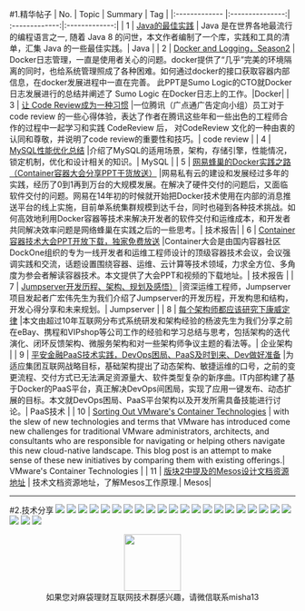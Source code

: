 #1.精华帖子
| No.  | Topic  | Summary | Tag |
|:------------- |:---------------:| :-------------:|:-------------:|
| 1 | [Java的最佳实践](http://mp.weixin.qq.com/s?__biz=MjM5NzMyMjAwMA==&mid=402635926&idx=1&sn=b1af2236eb9074ebbc1b9bbe766c9377&scene=1&srcid=01220tuJJYHpJ7qrqDN4Mnhe#rd) | Java 是在世界各地最流行的编程语言之一, 随着 Java 8 的问世，本文作者编制了一个库，实践和工具的清单，汇集 Java 的一些最佳实践。| Java |
| 2 | [Docker and Logging，Season2](http://mp.weixin.qq.com/s?__biz=MzIyMzE1MjMyNA==&mid=401198141&idx=1&sn=3279486e4672a19d8a8786fff875e572&scene=1&srcid=0123uqO9pokHB3eX4wEpPvku#rd) | Docker日志管理，一直是使用者关心的问题。docker提供了“几乎”完美的环境隔离的同时，也给系统管理照成了各种困难。如何通过docker的接口获取容器内部信息，在docker发展进程中一直在完善。 此PPT是Sumo Logic的CTO就Docker日志发展进行的总结并阐述了 Sumo Logic 在Docker日志上的工作。|Docker|
| 3 | [让 Code Review成为一种习惯](http://www.flickering.cn/uncategorized/2014/08/%E8%AE%A9-code-review%E6%88%90%E4%B8%BA%E4%B8%80%E7%A7%8D%E4%B9%A0%E6%83%AF/?from=groupmessage&isappinstalled=0) |一位腾讯（广点通广告定向小组）员工对于code review 的一些心得体验，表达了作者在腾讯这些年和一些出色的工程师合作的过程中一起学习和实践 CodeReview 后， 对CodeReview 文化的一种由衷的认同和尊敬，并说明了code review的重要性和技巧。|  code review |
| 4 | [MySQL性能优化总结](http://www.tuicool.com/wx/rmqYjqJ) |介绍了MySQL的适用场景，架构，存储引擎，性能情况，锁定机制，优化和设计相关的知识。|  MySQL |
| 5 | [网易蜂巢的Docker实践之路（Container容器大会分享PPT干货放送）](http://mp.weixin.qq.com/s?__biz=MzA4OTMxODQwNA==&mid=402618560&idx=1&sn=45fc390fa8106f2ed9072982a54b9604&scene=1&srcid=0124iYXY5sGhpw8TDk5DuN0Z#rd) |网易私有云的建设和发展经过多年的实践，经历了0到1再到万台的大规模发展。在解决了硬件交付的问题后，又面临软件交付的问题。网易在14年初的时候就开始把Docker技术使用在内部的消息推送平台的线上实施，目前单系统集群规模到达千台，同时也碰到各种技术挑战。如何高效地利用Docker容器等技术来解决开发者的软件交付和运维成本，和开发者共同解决效率问题是网络蜂巢在实践之后的一些思考。|  技术报告|
| 6 | [Container容器技术大会PPT开放下载，独家免费放送](http://mp.weixin.qq.com/s?__biz=MzA5OTAyNzQ2OA==&mid=401500333&idx=1&sn=46261e00c0ef7a6787f691b0cd07e29c&scene=1&srcid=01251ZzKRkzZIZmUD3K9MNMu#rd) |Container大会是由国内容器社区DockOne组织的专为一线开发者和运维工程师设计的顶级容器技术会议，会议强调实践和交流，话题设置围绕容器、运维、云计算等技术领域，力求全方位、多角度为参会者解读容器技术。本文提供了大会PPT和视频的下载地址。|  技术报告 |
| 7 | [Jumpserver开发历程、架构、规划及感悟）](http://mp.weixin.qq.com/s?__biz=MzA4Nzg5Nzc5OA==&mid=402000368&idx=1&sn=9b05d47ac0cd705bcbb94d2fa4b5dd98&scene=1&srcid=0125HJRQnF3qFbAofqyWapJD#rd) |资深运维工程师，Jumpserver项目发起者广宏伟先生为我们介绍了Jumpserver的开发历程，开发构思和结构，开发心得分享和未来规划。|  Jumpserver |
| 8 | [每个架构师都应该研究下康威定律](http://36kr.com/coop/toutiao/5042735.html?utm_source=toutiao&tt_from=weixin_moments&tt_group_id=6243711396170957058&from=timeline&isappinstalled=0) |本文由超过10年互联网分布式系统研发和架构经验的杨波先生为我们分享之前在eBay、携程和VIPshop等公司工作的经验和学习总结与思考，包括架构的迭代演化、闭环反馈架构、微服务架构和对一些架构师争议主题的看法等。|  企业架构 |
| 9 | [平安金融PaaS技术实践，DevOps困局、PaaS及时到来、Dev做好准备](http://mp.weixin.qq.com/s?__biz=MzAxOTAzMDEwMA==&mid=403846448&idx=1&sn=0dfcdf5c5ada196c8c4ca2146b9ecc43&scene=1&srcid=0126FCmivvATpKhCpW0NXQ0u#rd) |为适应集团互联网战略目标，基础架构提出了动态架构、敏捷运维的口号，之前的变更流程、交付方式已无法满足资源量大、软件类型复杂的新序曲。IT内部构建了基于Docker的PaaS平台，真正解决DevOps间困局，实现了应用一键发布、动态扩展的目标。本文就DevOps困局、PaaS平台架构以及开发所需具备技能进行讨论。|  PaaS技术 |
| 10 | [Sorting Out VMware's Container Technologies](https://www.linkedin.com/pulse/sorting-out-vmwares-container-technologies-kenneth-hui) | with the slew of new technologies and terms that VMware has introduced come new challenges for traditional VMware administrators, architects, and consultants who are responsible for navigating or helping others navigate this new cloud-native landscape. This blog post is an attempt to make sense of these new initiatives by comparing them with existing offerings.|  VMware's Container Technologies |
| 11 | [版块2中提及的Mesos设计文档资源地址](https://cwiki.apache.org/confluence/display/MESOS/Design+docs+--+Shared+Links) | 技术文档资源地址，了解Mesos工作原理.| Mesos|

---
#2.技术分享
<img src="http://fmn.rrfmn.com/fmn079/20160130/1315/large_bkeW_9dfa0000fb3c1e83.jpg"  >
<img src="http://fmn.xnpic.com/fmn072/20160130/1315/original_fIj6_c1400000fb371e84.jpg" >
<img src="http://fmn.xnpic.com/fmn072/20160130/1315/original_QSIE_f28200005bf61e7f.jpg"  >
<img src="http://fmn.rrfmn.com/fmn079/20160130/1315/original_bkeW_bca40000fb3a1e80.jpg" >
<img src="http://fmn.rrimg.com/fmn075/20160130/1315/original_uV34_9dce0000fb481e83.jpg"  >
<img src="http://fmn.rrfmn.com/fmn078/20160130/1315/original_x0br_c14b0000fb2f1e84.jpg"  >
<img src="http://fmn.rrimg.com/fmn075/20160130/1315/original_Kkmq_867700007db21e7f.jpg"  >
<img src="http://fmn.xnpic.com/fmn072/20160130/1315/original_olj7_bd5a0000fb081e80.jpg"  >
<img src="http://fmn.rrimg.com/fmn075/20160130/1315/original_Q0Kj_32cf0000a08c1e83.jpg"  >
<img src="http://fmn.rrimg.com/fmn075/20160130/1315/original_cpme_c0bc0000fb131e84.jpg"  >
<img src="http://fmn.rrimg.com/fmn074/20160130/1315/original_lLxV_6e1a000097d41e7f.jpg" >
<img src="http://fmn.rrimg.com/fmn076/20160130/1315/original_HN5D_bc8e0000fb4b1e80.jpg" >
<img src="http://fmn.rrimg.com/fmn077/20160130/1315/original_FROZ_9e7e0000fb6e1e83.jpg" >
<img src="http://fmn.rrimg.com/fmn074/20160130/1315/original_cfJw_c1560000fb281e84.jpg"  >
<img src="http://fmn.rrimg.com/fmn073/20160130/1315/original_HwZj_f459000072741e7f.jpg" >
<img src="http://fmn.rrfmn.com/fmn070/20160130/1315/original_dTgI_bb6f000072911e80.jpg" >
<img src="http://fmn.rrimg.com/fmn076/20160130/1315/original_AYQq_d98e00005c341e83.jpg">
<img src="http://fmn.rrfmn.com/fmn079/20160130/1330/original_INgn_c1140000fb7e1e84.jpg">
<img src="http://fmn.rrimg.com/fmn076/20160130/1315/original_2BL2_de00000074d31e7f.jpg">
<img src="http://fmn.rrimg.com/fmn073/20160130/1315/original_aba3_a42c000074ff1e80.jpg" >
<img src="http://fmn.xnpic.com/fmn071/20160130/1315/original_2hAw_b4b400002eb81e83.jpg">
<img src="http://fmn.rrimg.com/fmn073/20160130/1315/original_LYOh_c1350000fb071e84.jpg">
<img src="http://fmn.rrfmn.com/fmn079/20160130/1315/original_bOKB_15130000f4151e7f.jpg" >
<img src="http://fmn.rrimg.com/fmn075/20160130/1315/original_Ned2_b9f600005c1e1e80.jpg">

<div align=center>
<img src="http://tp1.sinaimg.cn/5360958752/180/40095350112/1" width="100" height="100" >
</div>
<html>
<body>
<div align="center" style="border:lpx solid red">
如果您对麻袋理财互联网技术群感兴趣，请微信联系misha13
</div>



